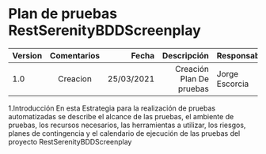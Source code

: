 # Plan de pruebas RestSerenityBDDScreenplay

| Version  | Comentarios |Fecha|Descripción|Responsable|
|----------|:-------------:|------:|-------:|---------|
| 1.0  | Creacion  |25/03/2021|Creación Plan De pruebas|Jorge Escorcia|

1.Introducción
En esta Estrategia para la realización de pruebas automatizadas se describe el alcance de las pruebas, el ambiente de pruebas, los recursos necesarios, las herramientas a utilizar, los riesgos, planes de contingencia y el calendario de ejecución de las pruebas del proyecto RestSerenityBDDScreenplay


				
